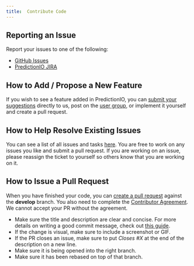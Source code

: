 ```yaml
---
title:  Contribute Code
---
```


## Reporting an Issue

Report your issues to one of the following:

- [GitHub Issues](https://github.com/PredictionIO/PredictionIO/issues)
- [PredictionIO JIRA](https://predictionio.atlassian.net)

## How to Add / Propose a New Feature

If you wish to see a feature added in PredictionIO, you can <a
href="mailto:support@prediction.io">submit your suggestions</a> directly to us,
post on the [user
group](https://groups.google.com/forum/#!forum/predictionio-user), or implement
it yourself and create a pull request.

## How to Help Resolve Existing Issues

You can see a list of all issues and tasks
[here](https://predictionio.atlassian.net). You are free to work on any issues
you like and submit a pull request. If you are working on an issue, please
reassign the ticket to yourself so others know that you are working on it.


## How to Issue a Pull Request

When you have finished your code, you can [create a pull
request](https://help.github.com/articles/creating-a-pull-request/) against the
**develop** branch. You also need to complete the [Contributor Agreement](http://prediction.io/cla). We cannot accept your PR without the agreement. 

- Make sure the title and description are clear and concise. For more details on
  writing a good commit message, check out [this
  guide](http://tbaggery.com/2008/04/19/a-note-about-git-commit-messages.html).
- If the change is visual, make sure to include a screenshot or GIF.
- If the PR closes an issue, make sure to put *Closes #X* at the end of the
  description on a new line.
- Make sure it is being opened into the right branch.
- Make sure it has been rebased on top of that branch.
